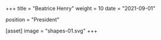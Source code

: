 +++
title = "Beatrice Henry"
weight = 10
date = "2021-09-01"

position = "President"

[asset]
  image = "shapes-01.svg"
+++

